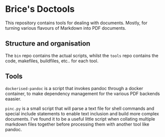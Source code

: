 # Brice's Doctools

This repository contains tools for dealing with documents. Mostly, for turning various flavours of Markdown into PDF documents.

## Structure and organisation

The `bin` repo contains the actual scripts, whilst the `tools` repo contains the code, makefiles, buildfiles, etc.. for each tool.

## Tools

`dockerised-pandoc` is a script that invokes pandoc through a docker container, to make dependency management for the various PDF backends eaasier.

`pinc.py` is a small script that will parse a text file for shell commands and special include statements to enable text inclusion and build more complex documents. I've found it to be a useful little script when collating multiple markdown files together before processing them with another tool like pandoc.


